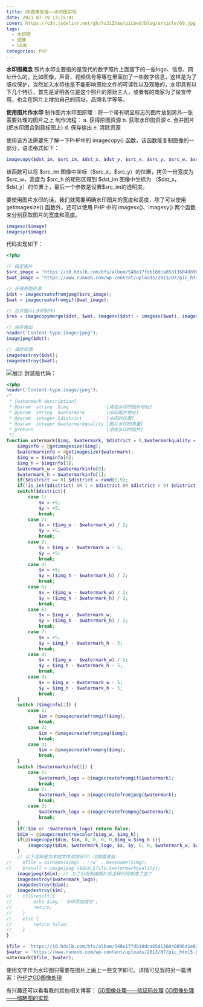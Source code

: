 ```yaml
---
title: GD图像处理——水印图实现
date: 2021-07-29 13:15:41
cover: https://cdn.jsdelivr.net/gh/YuJiZhao/picbed/blog/article/69.jpg
tags: 
  - 水印图
  - 图像
  - GD库
categories: PHP
---
```


**水印图概念**
照片水印主要指的是现代的数字照片上面留下的一些logo、信息、网址什么的，比如图像，声音，视频信号等等在里面加了一些数字信息，这样是为了版权保护，当然加入水印也是不能影响原始文件的可读性以及观瞻的，水印具有以下几个特征，首先是证明各位是这个照片的原始主人，或者有的商家为了做宣传用，也会在照片上增加自己的网址，品牌名字等等。


**使用图片作水印**
制作图片水印图原理：将一个带有明显标志的图片放到另外一张需要处理的图片之上
制作流程：
a. 获得原图资源
b. 获取水印图资源
c. 合并图片(把水印图合到目标图上)
d. 保存输出
e. 清除资源

使用该方法需要先了解一下PHP中的 imagecopy() 函数，该函数能复制图像的一部分，语法格式如下：

```php
imagecopy($dst_im, $src_im, $dst_x, $dst_y, $src_x, $src_y, $src_w, $src_h, $pct);
```
该函数可以将 \$src_im 图像中坐标（\$src_x，\$src_y）的位置，拷贝一份宽度为 \$src_w，高度为 \$src_h 的矩形区域到 \$dst_im 图像中坐标为 （\$dst_x，\$dst_y）的位置上，最后一个参数是设置\$src_im的透明度。

要使用图片水印的话，我们就需要明确水印图片的宽度和高度，除了可以使用 getimagesize() 函数外，还可以使用 PHP 中的 imagesx()、imagesy() 两个函数来分别获取图片的宽度和高度。

```php
imagesx($image)
imagesy($image)
```

代码实现如下：

```php
<?php

// 指定图片
$src_image = 'https://i0.hdslb.com/bfs/album/548e17fdb10dca85d136040896d1e8384daeb4d7.jpg';
$wat_image = 'https://www.runoob.com/wp-content/uploads/2013/07/pic_html5.gif';

// 获得原图资源
$dst = imagecreatefromjpeg($src_image);
$wat = imagecreatefromgif($wat_image);

// 合并图片(水印制作)
$res = imagecopymerge($dst, $wat, imagesx($dst) - imagesx($wat), imagesy($dst) - imagesy($wat),0, 0, imagesx($wat), imagesy($wat), 50);

// 保存输出
header('Content-type:image/jpeg');
imagejpeg($dst);

// 清除资源
imagedestroy($dst);
imagedestroy($wat);
```
![展示](https://img-blog.csdnimg.cn/87d084e6f0ea4a5c9e8cd87942f23bc5.png?x-oss-process=image/watermark,type_ZmFuZ3poZW5naGVpdGk,shadow_10,text_aHR0cHM6Ly9ibG9nLmNzZG4ubmV0L3Rvbmdrb25neXU=,size_16,color_FFFFFF,t_70)
封装版代码：

```php
<?php
header('Content-type:image/jpeg');
/*
 * [watermark description]
 * @param  string  $img              [待加水印的图片地址]
 * @param  string  $watermark        [水印图片地址]
 * @param  integer $district         [水印的位置]
 * @param  integer $watermarkquality [图片水印的质量]
 * @return                           [添加水印的图片]
 */
function watermark($img, $watermark, $district = 0,$watermarkquality = 95){
    $imginfo = @getimagesize($img);
    $watermarkinfo = @getimagesize($watermark);
    $img_w = $imginfo[0];
    $img_h = $imginfo[1];
    $watermark_w = $watermarkinfo[0];
    $watermark_h = $watermarkinfo[1];
    if($district == 0) $district = rand(1,9);
    if(!is_int($district) OR 1 > $district OR $district > 9) $district = 9;
    switch($district){
        case 1:
            $x = +5;
            $y = +5;
            break;
        case 2:
            $x = ($img_w - $watermark_w) / 2;
            $y = +5;
            break;
        case 3:
            $x = $img_w - $watermark_w - 5;
            $y = +5;
            break;
        case 4:
            $x = +5;
            $y = ($img_h - $watermark_h) / 2;
            break;
        case 5:
            $x = ($img_w - $watermark_w) / 2;
            $y = ($img_h - $watermark_h) / 2;
            break;
        case 6:
            $x = $img_w - $watermark_w;
            $y = ($img_h - $watermark_h) / 2;
            break;
        case 7:
            $x = +5;
            $y = $img_h - $watermark_h - 5;
            break;
        case 8:
            $x = ($img_w - $watermark_w) / 2;
            $y = $img_h - $watermark_h - 5;
            break;
        case 9:
            $x = $img_w - $watermark_w - 5;
            $y = $img_h - $watermark_h - 5;
            break;
    }
    switch ($imginfo[2]) {
        case 1:
            $im = @imagecreatefromgif($img);
            break;
        case 2:
            $im = @imagecreatefromjpeg($img);
            break;
        case 3:
            $im = @imagecreatefrompng($img);
            break;
    }
    switch ($watermarkinfo[2]) {
        case 1:
            $watermark_logo = @imagecreatefromgif($watermark);
            break;
        case 2:
            $watermark_logo = @imagecreatefromjpeg($watermark);
            break;
        case 3:
            $watermark_logo = @imagecreatefrompng($watermark);
            break;
    }
    if(!$im or !$watermark_logo) return false;
    $dim = @imagecreatetruecolor($img_w, $img_h);
    if(@imagecopy($dim, $im, 0, 0, 0, 0,$img_w,$img_h )){
        imagecopy($dim, $watermark_logo, $x, $y, 0, 0, $watermark_w, $watermark_h);
    }
    // 以下注释是为本地文件添加水印，可按需使用
//    $file = dirname($img) . '/w' . basename($img);
//    $result = imagejpeg ($dim,$file,$watermarkquality);
    imagejpeg($dim); // 为了引用网络图片将注释代码换成了这个
    imagedestroy($watermark_logo);
    imagedestroy($dim);
    imagedestroy($im);
//    if($result){
//        echo $img.' 水印添加成功';
//        return;
//    }
//    else {
//        return false;
//    }
}

$file = 'https://i0.hdslb.com/bfs/album/548e17fdb10dca85d136040896d1e8384daeb4d7.jpg';   //待加水印的图片地址
$water = 'https://www.runoob.com/wp-content/uploads/2013/07/pic_html5.gif';  //水印图片的地址
watermark($file, $water);
```

使用文字作为水印图只需要在图片上画上一些文字即可。详情可见我的另一篇博客：[PHP之GD图像处理](https://blog.csdn.net/tongkongyu/article/details/119154930)

有兴趣还可以看看我的其他相关博客：
[GD图像处理——验证码处理](https://blog.csdn.net/tongkongyu/article/details/119154877)
[GD图像处理——缩略图的实现](https://blog.csdn.net/tongkongyu/article/details/119154890)
